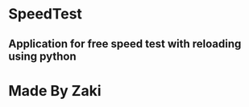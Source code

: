 # SpeedTest
<h2>Application for free speed test with reloading using python</h2>
<h1> Made By Zaki</h1>
